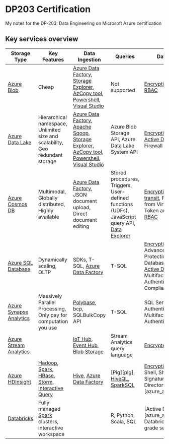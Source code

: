 # DP203 Certification

My notes for the DP-203: Data Engineering on Microsoft Azure certification

## Key services overview 

|Storage Type|Key Features|Data Ingestion|Queries|Data Security|
|------------|------------|--------------|-------|-------------|
|[Azure Blob][blob]|Cheap|[Azure Data Factory][factory], [Storage Explorer][storageexplorer], [AzCopy tool][azcopy], [Powershell][powershell], [Visual Studio][visualstudio]|Not supported|[Encryption at Rest][encryption], [RBAC][rbac]|
|[Azure Data Lake][datalake]|Hierarchical namespace, Unlimited size and scalability, Geo redundant storage |[Azure Data Factory][factory], [Apache Sqoop][sqoop], [Storage Explorer][storageexplorer], [AzCopy tool][azcopy], [Powershell][powershell], [Visual Studio][visualstudio]|Azure Blob Storage API, Azure Data Lake System API|[Encryption at rest][encryption], [Active Directory][activedirectory], [RBAC][rbac], Firewall|
|[Azure Cosmos DB][cosmosdb]|Multimodal, Globally distributed, Highly available|[Azure Data Factory][factory], JSON document upload, Direct document editing|Stored procedures, Triggers, User-defined functions (UDFs), JavaScript query API, [Data Explorer][explorer]|[Encryption at rest and in transit][encryption], Firewall, Access from Virtual Networks, Token authentication, [RBAC][rbac]|
|[Azure SQL Database][sqldb]|Dynamically scaling, OLTP |SDKs, T-SQL, [Azure Data Factory][factory]|T-SQL|[Encryption at rest][encryption], Advanced Threat Protection, SQL Database auditing, [Active Directory][activedirectory], Multifactor Authentication, Compliance certification|
|[Azure Synapse Analytics][synapse]|Massively Parallel Processing, Only pay for computation you use|[Polybase][polybase], bcp, SQLBulkCopy API|T-SQL|SQL Server Authentication, Multifactor Authentication| 
|[Azure Stream Analytics][stream]| |[IoT Hub][iothub], [Event Hub][eventhub], [Blob Storage][blob]|Stream Analytics query language|[Encrypted in transit][encryption]|
|[Azure HDInsight][hdinsight]|[Hadoop][hadoop], [Spark][spark], [HBase][hbase], [Storm][storm], [Interactive Query][interactivequery]|[Hive][hive], [Azure Data Factory][factory]|[Pig][pig], [HiveQL][hive], [SparkSQL][spark]|[Encryption][encryption], Secure Shell, Shared Access Signatures, [Active Directory][azure_active_dirctory]|
|[Databricks][databricks]|Fully managed [Spark][spark] clusters, interactive workspace| |R, Python, Scala, SQL|[Active Directory][azure_active_directory], Databricks Enterprise-grade security|

[blob]: ./azure_blob_storage.md
[files]: ./azure_files.md
[queue]: ./azure_queue.md
[table]: ./azure_table.md
[datalake]: ./azure_datalake.md
[hdinsight]: ./azure_hdinsight.md
[factory]: ./azure_data_factory.md
[storageexplorer]: ./azure_storage_explorer.md
[azcopy]: ./azure_azcopy.md
[powershell]: ./powershell.md
[visualstudio]: ./visualstudio.md
[encryption]: ./azure_encryption.md
[rbac]: ./rbac.md
[sqoop]: ./azure_sqoop.md
[activedirectory]: ./azure_active_directory.md
[cosmosdb]: ./azure_cosmos_db.md
[explorer]: ./azure_data_explorer.md
[sqldb]: ./azure_sql_database.md
[synapse]: ./azure_synapse_analytics.md
[polybase]: ./azure_polybase.md
[stream]: ./azure_stream_analytics.md
[iothub]: ./azure_iot_hub.md
[eventhub]: ./azure_event_hub.md
[hadoop]: ./azure_hadoop.md
[spark]: ./apache_spark.md
[hbase]: ./apache_hbase.md
[storm]: ./apache_storm.md
[interactivequery]: 
[pig]: 
[hive]: ./hadoop_hive.md
[databricks]: ./azure_databricks.md
